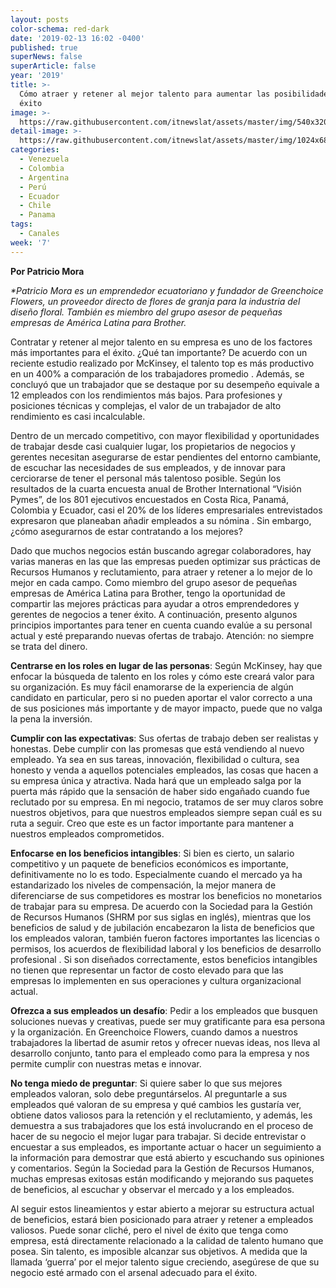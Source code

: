 ```yaml
---
layout: posts
color-schema: red-dark
date: '2019-02-13 16:02 -0400'
published: true
superNews: false
superArticle: false
year: '2019'
title: >-
  Cómo atraer y retener al mejor talento para aumentar las posibilidades de
  éxito 
image: >-
  https://raw.githubusercontent.com/itnewslat/assets/master/img/540x320/Talento-p.jpg
detail-image: >-
  https://raw.githubusercontent.com/itnewslat/assets/master/img/1024x680/Talento-g.jpg
categories:
  - Venezuela
  - Colombia
  - Argentina
  - Perú
  - Ecuador
  - Chile
  - Panama
tags:
  - Canales
week: '7'
---
```


**Por Patricio Mora**

_*Patricio Mora es un emprendedor ecuatoriano y fundador de Greenchoice Flowers, un proveedor directo de flores de granja para la industria del diseño floral. También es miembro del grupo asesor de pequeñas empresas de América Latina para Brother._

Contratar y retener al mejor talento en su empresa es uno de los factores más importantes para el éxito. ¿Qué tan importante? De acuerdo con un reciente estudio realizado por McKinsey, el talento top es más productivo en un 400% a comparación de los trabajadores promedio . Además, se concluyó que un trabajador que se destaque por su desempeño equivale a 12 empleados con los rendimientos más bajos. Para profesiones y posiciones técnicas y complejas, el valor de un trabajador de alto rendimiento es casi incalculable. 

Dentro de un mercado competitivo, con mayor flexibilidad y oportunidades de trabajar desde casi cualquier lugar, los propietarios de negocios y gerentes necesitan asegurarse de estar pendientes del entorno cambiante, de escuchar las necesidades de sus empleados, y de innovar para cerciorarse de tener el personal más talentoso posible. Según los resultados de la cuarta encuesta anual de Brother International “Visión Pymes”, de los 801 ejecutivos encuestados en Costa Rica, Panamá, Colombia y Ecuador, casi el 20% de los líderes empresariales entrevistados expresaron que planeaban añadir empleados a su nómina . Sin embargo, ¿cómo asegurarnos de estar contratando a los mejores? 

Dado que muchos negocios están buscando agregar colaboradores, hay varias maneras en las que las empresas pueden optimizar sus prácticas de Recursos Humanos y reclutamiento, para atraer y retener a lo mejor de lo mejor en cada campo. Como miembro del grupo asesor de pequeñas empresas de América Latina para Brother, tengo la oportunidad de compartir las mejores prácticas para ayudar a otros emprendedores y gerentes de negocios a tener éxito. A continuación, presento algunos principios importantes para tener en cuenta cuando evalúe a su personal actual y esté preparando nuevas ofertas de trabajo. Atención: no siempre se trata del dinero. 

**Centrarse en los roles en lugar de las personas**: Según McKinsey, hay que enfocar la búsqueda de talento en los roles y cómo este creará valor para su organización. Es muy fácil enamorarse de la experiencia de algún candidato en particular, pero si no pueden aportar el valor correcto a una de sus posiciones más importante y de mayor impacto, puede que no valga la pena la inversión.

**Cumplir con las expectativas**:  Sus ofertas de trabajo deben ser realistas y honestas. Debe cumplir con las promesas que está vendiendo al nuevo empleado. Ya sea en sus tareas, innovación, flexibilidad o cultura, sea honesto y venda a aquellos potenciales empleados, las cosas que hacen a su empresa única y atractiva. Nada hará que un empleado salga por la puerta más rápido que la sensación de haber sido engañado cuando fue reclutado por su empresa. En mi negocio, tratamos de ser muy claros sobre nuestros objetivos, para que nuestros empleados siempre sepan cuál es su ruta a seguir. Creo que este es un factor importante para mantener a nuestros empleados comprometidos. 

**Enfocarse en los beneficios intangibles**: Si bien es cierto, un salario competitivo y un paquete de beneficios económicos es importante, definitivamente no lo es todo. Especialmente cuando el mercado ya ha estandarizado los niveles de compensación, la mejor manera de diferenciarse de sus competidores es mostrar los beneficios no monetarios de trabajar para su empresa. De acuerdo con la Sociedad para la Gestión de Recursos Humanos (SHRM por sus siglas en inglés), mientras que los beneficios de salud y de jubilación encabezaron la lista de beneficios que los empleados valoran, también fueron factores importantes las licencias o permisos, los acuerdos de flexibilidad laboral y los beneficios de desarrollo profesional . Si son diseñados correctamente, estos beneficios intangibles no tienen que representar un factor de costo elevado para que las empresas lo implementen en sus operaciones y cultura organizacional actual. 

**Ofrezca a sus empleados un desafío**:  Pedir a los empleados que busquen soluciones nuevas y creativas, puede ser muy gratificante para esa persona y la organización. En Greenchoice Flowers, cuando damos a nuestros trabajadores la libertad de asumir retos y ofrecer nuevas ideas, nos lleva al desarrollo conjunto, tanto para el empleado como para la empresa y nos permite cumplir con nuestras metas e innovar.

**No tenga miedo de preguntar**:  Si quiere saber lo que sus mejores empleados valoran, solo debe preguntárselos. Al preguntarle a sus empleados qué valoran de su empresa y qué cambios les gustaría ver, obtiene datos valiosos para la retención y el reclutamiento, y además, les demuestra a sus trabajadores que los está involucrando en el proceso de hacer de su negocio el mejor lugar para trabajar.  Si decide entrevistar o encuestar a sus empleados, es importante actuar o hacer un seguimiento a la información para demostrar que está abierto y escuchando sus opiniones y comentarios. Según la Sociedad para la Gestión de Recursos Humanos, muchas empresas exitosas están modificando y mejorando sus paquetes de beneficios, al escuchar y observar el mercado y a los empleados. 

Al seguir estos lineamientos y estar abierto a mejorar su estructura actual de beneficios, estará bien posicionado para atraer y retener a empleados valiosos. Puede sonar cliché, pero el nivel de éxito que tenga como empresa, está directamente relacionado a la calidad de talento humano que posea. Sin talento, es imposible alcanzar sus objetivos. A medida que la llamada ‘guerra’ por el mejor talento sigue creciendo, asegúrese de que su negocio esté armado con el arsenal adecuado para el éxito.